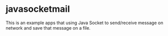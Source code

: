# javasocketmail
This is an example apps that using Java Socket to send/receive message on network and save that message on a file.
